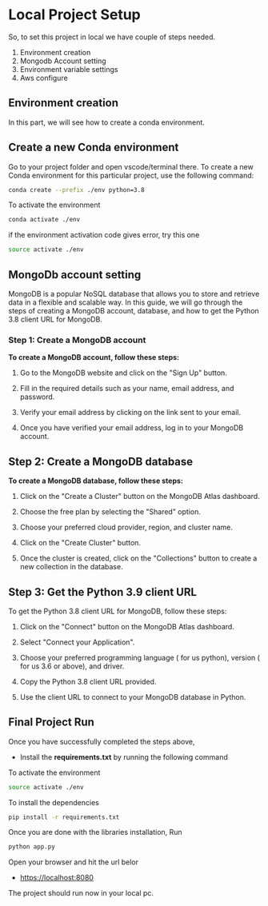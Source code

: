 # Local Project Setup

So, to set this project in local we have couple of steps needed.

1. Environment creation
2. Mongodb Account setting
3. Environment variable settings
4. Aws configure

## Environment creation

In this part, we will see how to create a conda environment.

## Create a new Conda environment

Go to your project folder and open vscode/terminal there. To create a new Conda environment for this particular project, use the following command:

```bash
conda create --prefix ./env python=3.8
```

To activate the environment

```bash
conda activate ./env
```

if the environment activation code gives error, try this one

```bash
source activate ./env
```

## MongoDb account setting

MongoDB is a popular NoSQL database that allows you to store and retrieve data in a flexible and scalable way. In this guide, we will go through the steps of creating a MongoDB account, database, and how to get the Python 3.8 client URL for MongoDB.

### Step 1: Create a MongoDB account

**To create a MongoDB account, follow these steps:**

1. Go to the MongoDB website and click on the "Sign Up" button.

2. Fill in the required details such as your name, email address, and password.

3. Verify your email address by clicking on the link sent to your email.

4. Once you have verified your email address, log in to your MongoDB account.

## Step 2: Create a MongoDB database

**To create a MongoDB database, follow these steps:**

1. Click on the "Create a Cluster" button on the MongoDB Atlas dashboard.

2. Choose the free plan by selecting the "Shared" option.

3. Choose your preferred cloud provider, region, and cluster name.

4. Click on the "Create Cluster" button.

5. Once the cluster is created, click on the "Collections" button to create a new collection in the database.

## Step 3: Get the Python 3.9 client URL

To get the Python 3.8 client URL for MongoDB, follow these steps:

1. Click on the "Connect" button on the MongoDB Atlas dashboard.

2. Select "Connect your Application".

3. Choose your preferred programming language ( for us python), version ( for us 3.6 or above), and driver.

4. Copy the Python 3.8 client URL provided.

5. Use the client URL to connect to your MongoDB database in Python.


## Final Project Run

Once you have successfully completed the steps above,

- Install the **requirements.txt** by running the following command

To activate the environment

```bash
source activate ./env
```

To install the dependencies

```bash
pip install -r requirements.txt
```

Once you are done with the libraries installation,
Run

```bash
python app.py
```

Open your browser and hit the url belor

- [https://localhost:8080](https://localhost:8080)

The project should run now in your local pc.

